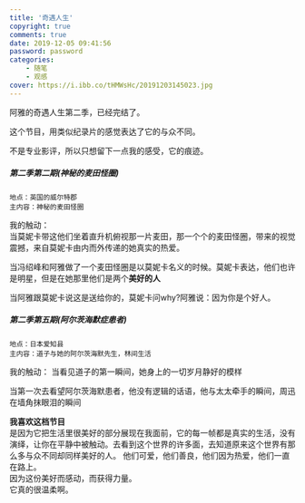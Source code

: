 ```yaml
---
title: '奇遇人生'
copyright: true
comments: true
date: 2019-12-05 09:41:56
password: password
categories: 
    - 随笔
    - 观感
cover: https://i.ibb.co/tHMWsHc/20191203145023.jpg
---
```

阿雅的奇遇人生第二季，已经完结了。

这个节目，用类似纪录片的感觉表达了它的与众不同。

不是专业影评，所以只想留下一点我的感受，它的痕迹。
<!-- more --> 

##### 第二季第二期(神秘的麦田怪圈)
    地点：英国的威尔特郡
    主内容：神秘的麦田怪圈
    
我的触动：  
当莫妮卡带这他们坐着直升机俯视那一片麦田，那一个个的麦田怪圈，带来的视觉震撼，来自莫妮卡由内而外传递的她真实的热爱。

当冯绍峰和阿雅做了一个麦田怪圈是以莫妮卡名义的时候。莫妮卡表达，他们也许是明星，但是在她那里他们是两个**美好的人**

当阿雅跟莫妮卡说这是送给你的，莫妮卡问why?阿雅说：因为你是个好人。
    
##### 第二季第五期(阿尔茨海默症患者)
    地点：日本爱知县
    主内容：道子与她的阿尔茨海默先生，林间生活

我的触动：
当看见道子的第一瞬间，她身上的一切岁月静好的模样

当第一次去看望阿尔茨海默患者，他没有逻辑的话语，他与太太牵手的瞬间，周迅在墙角抹眼泪的瞬间


**我喜欢这档节目**  
是因为它把生活里很美好的部分展现在我面前，它的每一帧都是真实的生活，没有演绎，让你在平静中被触动。去看到这个世界的许多面，去知道原来这个世界有那么多与众不同却同样美好的人。
他们可爱，他们善良，他们因为热爱，他们一直在路上。  
因为这份美好而感动，而获得力量。    
它真的很温柔啊。
<!-- more -->
